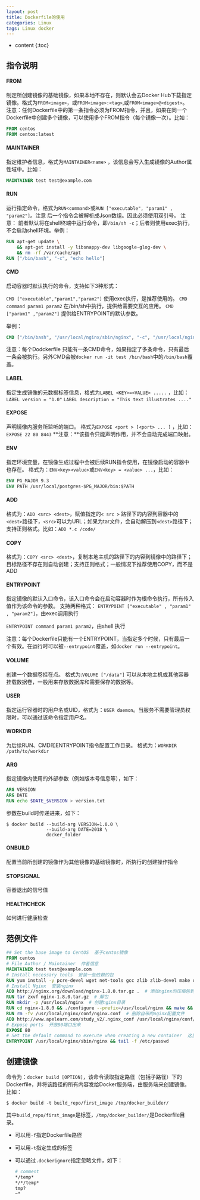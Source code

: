 ```yaml
---
layout: post
title: Dockerfile的使用
categories: Linux
tags: Linux docker
---
```


* content
{:toc}

## 指令说明

#### FROM

制定所创建镜像的基础镜像，如果本地不存在，则默认会去Docker Hub下载指定镜像。格式为`FROM<image>`，或`FROM<image>:<tag>`,或`FROM<image>@<digest>`。 注意：任何Dockerfile中的第一条指令必须为FROM指令，并且，如果在同一个Dockerfile中创建多个镜像，可以使用多个FROM指令（每个镜像一次）。比如：

```dockerfile
FROM centos
FROM centos:latest
```

#### MAINTAINER

指定维护者信息，格式为`MAINTAINER<name>` ，该信息会写入生成镜像的Author属性域中。比如：

```dockerfile
MAINTAINER test test@example.com
```

#### RUN

运行指定命令，格式为`RUN<command>`或`RUN ["executable", "param1" , "param2"]`。注意 后一个指令会被解析成Json数组。因此必须使用双引号。 注意： 前者默认将在shell终端中运行命令，即`/bin/sh -c`；后者则使用exec执行，不会启动shell环境。举例：

```dockerfile
RUN apt-get update \
	&& apt-get install -y libsnappy-dev libgoogle-glog-dev \
	&& rm -rf /var/cache/apt
RUN ["/bin/bash", "-c", "echo hello"]
```

#### CMD
启动容器时默认执行的命令，支持如下3种形式：

`CMD ["executable","param1","param2"]` 使用exec执行，是推荐使用的。
`CMD command param1 param2` 在/bin/sh中执行，提供给需要交互的应用。
`CMD ["param1" ,"param2"]` 提供给ENTRYPOINT的默认参数。 

举例：

```dockerfile
CMD ["/bin/bash", "/usr/local/nginx/sbin/nginx", "-c", "/usr/local/nginx/conf/nginx.conf"]
```

注意：每个Dodckerfile 只能有一条CMD命令，如果指定了多条命令，只有最后一条会被执行。另外CMD会被`docker run -it test /bin/bash`中的`/bin/bash`覆盖。

#### LABEL

指定生成镜像的元数据标签信息，格式为`LABEL <KEY>=<VALUE> .....` ，比如：
`LABEL version = "1.0"` 
`LABEL description = "This text illustrates ...."`

#### EXPOSE

声明镜像内服务所监听的端口。 
格式为`EXPOSE <port > [<port> ... ]` ，比如：
`EXPOSE 22 80 8443` 
**注意：**该指令只能声明作用，并不会自动完成端口映射。

#### ENV

指定环境变量，在镜像生成过程中会被后续RUN指令使用，在镜像启动的容器中也存在。 
格式为：`ENV<key><value>`或`ENV<key> = <value> ...`，比如：

```dockerfile
ENV PG_MAJOR 9.3
ENV PATH /usr/local/postgres-$PG_MAJOR/bin:$PATH
```

#### ADD

格式为：`ADD <src> <dest>`，赋值指定的`< src >` 路径下的内容到容器中的`<dest>`路径下，`<src>`可以为URL；如果为tar文件，会自动解压到`<dest>`路径下；支持正则格式。比如：`ADD *.c /code/`

#### COPY

格式为：`COPY <src> <dest>`，复制本地主机的<src>路径下的内容到镜像中的<dest>路径下；目标路径不存在则自动创建；支持正则格式；一般情况下推荐使用COPY，而不是ADD

#### ENTRYPOINT

指定镜像的默认入口命令，该入口命令会在启动容器时作为根命令执行，所有传入值作为该命令的参数。 
支持两种格式： 
`ENTRYPOINT ["executable" , "param1" , "param2"]`，由exec调用执行

`ENTRYPOINT command param1 param2`，由shell 执行

注意：每个Dockerfile只能有一个ENTRYPOINT，当指定多个时候，只有最后一个有效。在运行时可以被`--entrypoint`覆盖，如`docker run --entrypoint`。

#### VOLUME

创建一个数据卷挂在点。 格式为:`VOLUME ["/data"]` 
可以从本地主机或其他容器挂载数据卷，一般用来存放数据库和需要保存的数据等。

#### USER

指定运行容器时的用户名或UID，格式为：`USER daemon`。当服务不需要管理员权限时，可以通过该命令指定用户名。

#### WORKDIR

为后续RUN、CMD和ENTRYPOINT指令配置工作目录。 
格式为：`WORKDIR /path/to/workdir`

#### ARG

指定镜像内使用的外部参数（例如版本号信息等），如下：

```dockerfile
ARG VERSION
ARG DATE
RUN echo $DATE_$VERSION > version.txt
```

参数在build时传递进来，如下：

```shell
$ docker build --build-arg VERSION=1.0.0 \
               --build-arg DATE=2018 \
               docker_folder
```

#### ONBUILD

配置当前所创建的镜像作为其他镜像的基础镜像时，所执行的创建操作指令

#### STOPSIGNAL

容器退出的信号值

#### HEALTHCHECK

如何进行健康检查

## 范例文件

```dockerfile
## Set the base image to CentOS  基于centos镜像
FROM centos
# File Author / Maintainer  作者信息
MAINTAINER test test@example.com
# Install necessary tools  安装一些依赖的包
RUN yum install -y pcre-devel wget net-tools gcc zlib zlib-devel make openssl-devel
# Install Nginx  安装nginx
ADD http://nginx.org/download/nginx-1.8.0.tar.gz .  # 添加nginx的压缩包到当前目录下
RUN tar zxvf nginx-1.8.0.tar.gz  # 解包
RUN mkdir -p /usr/local/nginx  # 创建nginx目录
RUN cd nginx-1.8.0 && ./configure --prefix=/usr/local/nginx && make && make install  # 编译安装
RUN rm -fv /usr/local/nginx/conf/nginx.conf  # 删除自带的nginx配置文件
ADD http://www.apelearn.com/study_v2/.nginx_conf /usr/local/nginx/conf/nginx.conf  # 添加nginx配置文件
# Expose ports  开放80端口出来
EXPOSE 80
# Set the default command to execute when creating a new container  这里是因为防止服务启动后容器会停止的情况，所以需要多执行一句tail命令
ENTRYPOINT /usr/local/nginx/sbin/nginx && tail -f /etc/passwd
```

## 创建镜像

命令为：`docker build [OPTION]`，该命令读取指定路径（包括子路径）下的Dockerfile，并将该路径的所有内容发给Docker服务端，由服务端来创建镜像。比如：

```shell
$ docker build -t build_repo/first_image /tmp/docker_builder/
```

其中`build_repo/first_image`是标签，`/tmp/docker_builder/`是Dockerfile目录。

* 可以用`-f`指定Dockerfile路径

* 可以用`-t`指定生成的标签

* 可以通过`.dockerignore`指定忽略文件，如下：

  ```dockerfile
  # comment
  */temp*
  */*/temp*
  tmp?
  ~*
  ```
